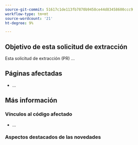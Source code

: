 ```yaml
---
source-git-commit: 51617c1de113fb7870b9458ce44d83458600ccc9
workflow-type: tm+mt
source-wordcount: '21'
ht-degree: 9%

---
```

## Objetivo de esta solicitud de extracción

Esta solicitud de extracción (PR) ...

## Páginas afectadas

<!-- REQUIRED List the affected pages on experienceleague.adobe.com (URLs). Not necessary for large numbers of files. -->

- ...

## Más información

### Vínculos al código afectado

<!--  OPTIONAL - REMOVE THIS SECTION IF NOT USED. If this pull request references a file in a Magento Open Source or Adobe Commerce codebase repository, add it here. -->

- ...

<!--
If you are fixing a GitHub issue, using the GitHub keyword format (https://help.github.com/en/articles/closing-issues-using-keywords#closing-an-issue-in-a-different-repository) closes the issue when this pull request is merged. Example: `Fixes #1234`.

`main` is the default branch. Merged pull requests to `main` go live on the site automatically. Any requested changes to content on the `main` branch must be related to the released codebase. Any content related to future releases goes in the `develop` branch.

See Contribution guidelines (https://github.com/AdobeDocs/commerce-operations.en/blob/main/contributing.md) for more information.
-->

### Aspectos destacados de las novedades

<!--  _OPTIONAL - REMOVE THIS SECTION IF NOT USED._

If this pull request introduces changes that should be highlighted in the [What's New section](https://experienceleague.adobe.com/en/docs/commerce-operations/operational-guides/home#whats-new), see _What's New highlights_ in the [Contribution guidelines](https://github.com/AdobeDocs/commerce-operations.en/blob/main/contributing.md#whats-new-highlights).
-->